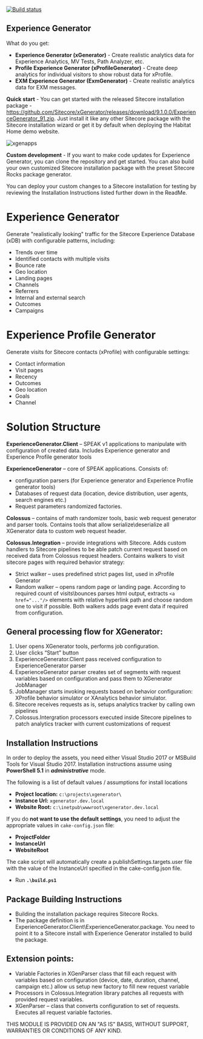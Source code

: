 [![Build status](https://ci.appveyor.com/api/projects/status/b610w5q4qosfyh7r/branch/master?svg=true)](https://ci.appveyor.com/project/jeanfrancoislarente/xgenerator/branch/master)

## Experience Generator

What do you get:
- **Experience Generator (xGenerator)** - Create realistic analytics data for Experience Analytics, MV Tests, Path Analyzer, etc.
- **Profile Experience Generator (xProfileGenerator)** - Create deep analytics for individual visitors to show robust data for xProfile.
- **EXM Experience Generator (ExmGenerator)** - Create realistic analytics data for EXM messages.

**Quick start** - You can get started with the released Sitecore installation package - https://github.com/Sitecore/xGenerator/releases/download/9.1.0.0/ExperienceGenerator_91.zip. Just install it like any other Sitecore package with the Sitecore installation wizard or get it by default when deploying the Habitat Home demo website.

![xgenapps](https://user-images.githubusercontent.com/2945323/49397102-b5669c80-f708-11e8-86d6-bc71e358a09d.jpg)

**Custom development** - If you want to make code updates for Experience Generator, you can clone the repository and get started. You can also build your own customized Sitecore installation package with the preset Sitecore Rocks package generator.

You can deploy your custom changes to a Sitecore installation for testing by reviewing the Installation Instructions listed further down in the ReadMe.

# Experience Generator

Generate "realistically looking" traffic for the Sitecore Experience Database (xDB) with configurable patterns, including:

 - Trends over time
 - Identified contacts with multiple visits
 - Bounce rate
 - Geo location
 - Landing pages
 - Channels
 - Referrers
 - Internal and external search
 - Outcomes
 - Campaigns

# Experience Profile Generator

Generate visits for Sitecore contacts (xProfile) with configurable settings:

 - Contact information
 - Visit pages
 - Recency
 - Outcomes
 - Geo location
 - Goals
 - Channel

# Solution Structure

**ExperienceGenerator.Client** – SPEAK v1 applications to manipulate with configuration of created data. 
Includes Experience generator and Experience Profile generator tools

**ExperienceGenerator** – core of SPEAK applications.
Consists of:
*	configuration parsers (for Experience generator and Experience Profile generator tools)
*	Databases of request data (location, device distribution, user agents, search engines etc.)
*	Request parameters randomized factories.
	
**Colossus** – contains of math randomizer tools, basic web request generator and parser tools.
Contains tools that allow serialize\deserialize all XGenerator data to custom web request header.

**Colossus.Integration** – provide integrations with Sitecore. 
Adds custom handlers to Sitecore pipelines to be able patch current request based on received data from Colossus request headers.
Contains walkers to visit sitecore pages with required behavior strategy:
*	Strict walker – uses predefined strict pages list, used in xProfile Generator
* Random walker – opens random page or landing page. According to required count of visits\bounces parses html output, extracts `<a href="..."/>` elements with relative hyperlink path and choose random one to visit if possible.
Both walkers adds page event data if required from configuration.

## General processing flow for XGenerator:
1.	User opens XGenerator tools, performs job configuration.
2.	User clicks “Start” button
3.	ExperienceGenerator.Client pass received configuration to ExperienceGenerator parser
4.	ExperienceGenerator parser creates set of segments with request variables based on configuration and pass them to XGenerator JobManager
5.	JobManager starts invoking requests based on behavior configuration: XProfile behavior simulator or XAnalytics behavior simulator.
6.	Sitecore receives requests as is, setups analytics tracker by calling own pipelines
7.	Colossus.Intergration processors executed inside Sitecore pipelines to patch analytics tracker with current customizations of request

## Installation Instructions
In order to deploy the assets, you need either Visual Studio 2017 or MSBuild Tools for Visual Studio 2017.
Installation instructions assume using **PowerShell 5.1** in _**administrative**_ mode.

The following is a list of default values / assumptions for install locations

- **Project location:**	    	`c:\projects\xgenerator\`
- **Instance Url:**				`xgenerator.dev.local`
- **Website Root:**				`c:\inetpub\wwwroot\xgenerator.dev.local`

If you do **not want to use the default settings**, you need to adjust the appropriate values in `cake-config.json` file:

- **ProjectFolder**
- **InstanceUrl**
- **WebsiteRoot**

The cake script will automatically create a publishSettings.targets.user file with the value of the InstanceUrl specified in the cake-config.json file.

- Run **`.\build.ps1`**

## Package Building Instructions
- Building the installation package requires Sitecore Rocks.
- The package definition is in ExperienceGenerator.Client\ExperienceGenerator.package. You need to point it to a Sitecore install with Experience Generator installed to build the package.

## Extension points:
*	Variable Factories in XGenParser class that fill each request with variables based on configuration (device, date, duration, channel, campaign etc.) allow us setup new factory to fill new request variable
*	Processors in Colossus.Integration library patches all requests with provided request variables.
*	XGenParser – class that converts configuration to set of requests. Executes all request variable factories.

THIS MODULE IS PROVIDED ON AN "AS IS" BASIS, WITHOUT SUPPORT, WARRANTIES OR CONDITIONS OF ANY KIND.
